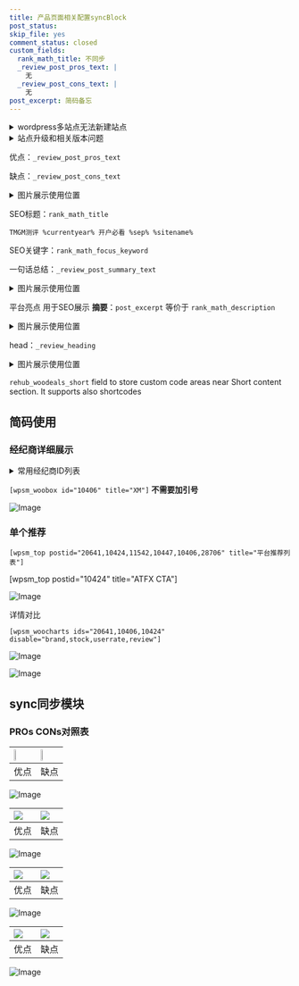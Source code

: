 ```yaml
---
title: 产品页面相关配置syncBlock
post_status: 
skip_file: yes
comment_status: closed
custom_fields:
  rank_math_title: 不同步
  _review_post_pros_text: |
    无
  _review_post_cons_text: |
    无
post_excerpt: 简码备忘
---
```

<details><summary>wordpress多站点无法新建站点</summary>

<li>和报错需要清理cookies一样的原因</li>
<li>wp-config.php里面<code>define( 'SUBDOMAIN_INSTALL', false );//子域名安装</code></li>
<li>新建子站点是用<code>define( 'SUBDOMAIN_INSTALL', true);//子域名安装</code> 完成以后，改成<code>false</code></li>
</details>

<details><summary>站点升级和相关版本问题</summary>

<p>wordpress：5.9.9
woocommerce：7.5.1
出现问题的地方：主题选项里面>><strong>Product layout >>compact style</strong></p>
<p>如何出现没有用过的字段 导致无法保存。先导出配置 然后进行修改，后面再次恢复即可。</p>
<p>出现部分字段无法显示时，需要返回默认布局后，对产品进行保存就好了。</p>
<p></p>
</details>

优点：`_review_post_pros_text`

缺点：`_review_post_cons_text`

<details><summary>图片展示使用位置</summary>

<img src="https://prod-files-secure.s3.us-west-2.amazonaws.com/39ed1227-6d7d-4570-be36-9ccd4a2c4241/f51d3d83-55d4-4bdf-9604-f37ec77ab556/Untitled.png?X-Amz-Algorithm=AWS4-HMAC-SHA256&X-Amz-Content-Sha256=UNSIGNED-PAYLOAD&X-Amz-Credential=ASIAZI2LB4662WHAF4LI%2F20250915%2Fus-west-2%2Fs3%2Faws4_request&X-Amz-Date=20250915T105522Z&X-Amz-Expires=3600&X-Amz-Security-Token=IQoJb3JpZ2luX2VjEPv%2F%2F%2F%2F%2F%2F%2F%2F%2F%2FwEaCXVzLXdlc3QtMiJIMEYCIQChMIHvHVQT28KJW6Vt1MwoDcxvb%2FyOavA9UQiV24HsegIhAOBR8RNPr98OLwqRfHrqqH03OGWaoddKdH0rVec2EKlnKv8DCHMQABoMNjM3NDIzMTgzODA1IgxLXR9NGYOOVDmYCycq3AMDiR06b1bbbaWsZzJNxIxc6pEpotcceAt4JTb7i2Tj3PqfOYOy1%2Bd%2B0cBP5%2FI7ugq3b9QQVONIxiyMs99DqvIvVEEny3oiXuCceqlVezBVpVJCMWm2U92%2FmOfxhemD1IM38e3N8i28MLIrmVUEkh3ehvPYeTTNn2YJiquV5BBuR%2BmR7Tqzx4bqyy4e03wpSaioZ%2BYAkVZuL8pj%2BQ%2Bz0FJUO6MrC9XZsgoYkPh7u4IurFtgcLzwHXcVbftD8qyPnly9PIX%2FxKvIrWBrYcG8%2B0%2FFdlgKKT2I1TuY%2BMf6RvswrJoM5dlf%2FAvIXyhRkGJ%2FDqG5t%2FJRXK03lEwc4EYaQJlrOIU%2BhXyrhRU4DhqILr2W5BdMF12piIzYS5lbO%2FqtYCu8BSwvHJqj%2FVtPDtPjsNKD9AylCpCMepaGzVyBzYfRvv34h%2Fa4kBMPsnkq0DvGwuFmb%2B54M4ATvTZ7MNAa91vkNNA6VwG8rCBnak6XXtEviiQFAWw3RTsnOPtO8N5eOC5vgACZL0m%2FCNG0UFAM49f2X4rcnvwxYjEM7DgS%2ByMVR5iG38LVP28wxjEFqLdYx3CPiIRvjfz2aJEbqG3ocygdQ%2FynwjicIJiGwHfbpaal5voTw88OIezm1JxvTjDy0Z%2FGBjqkAdMuEyXtzCVXsJUZkWkodYNJFNVjpoTV8zx9ZphN%2FAiPHFvaYLQQ6LQELmTwVqFKRo5aDRHoAlID1shr4i514rrZFlA0aM%2BQQ6NuF9CEjJ%2BAdG54EngnaMZJh7sC4E1%2BYSKCIHtqMAgEwgp33o%2FRrTGbOjBpU67%2BaNrNtDaDs21lH0seAdACri1HTHmgDIa7cVm%2FYNXUm4aHweM18FJZoDqi7SkP&X-Amz-Signature=1fbe96c3b72dca2872c55ace771dbf1e31bb6d9185ce068d6a8b0c4ec9598fa0&X-Amz-SignedHeaders=host&x-amz-checksum-mode=ENABLED&x-id=GetObject" alt="Image">
</details>

SEO标题：`rank_math_title`

`TMGM测评 %currentyear% 开户必看 %sep% %sitename%`

SEO关键字：`rank_math_focus_keyword`

一句话总结：`_review_post_summary_text`

<details><summary>图片展示使用位置</summary>

<img src="https://prod-files-secure.s3.us-west-2.amazonaws.com/39ed1227-6d7d-4570-be36-9ccd4a2c4241/4b96a922-296c-4f4e-8630-d1c870cbce01/Untitled.png?X-Amz-Algorithm=AWS4-HMAC-SHA256&X-Amz-Content-Sha256=UNSIGNED-PAYLOAD&X-Amz-Credential=ASIAZI2LB466WYVH7PDE%2F20250915%2Fus-west-2%2Fs3%2Faws4_request&X-Amz-Date=20250915T105523Z&X-Amz-Expires=3600&X-Amz-Security-Token=IQoJb3JpZ2luX2VjEPv%2F%2F%2F%2F%2F%2F%2F%2F%2F%2FwEaCXVzLXdlc3QtMiJHMEUCIQDYzTcL2MmgMVkBHO76sTNcOZ4MYQWwBIvaPOsOy816VwIgAWxR60WpVqvN%2Fm65f%2FDJocC19lTe3t6Vs2Q%2Bw2PmVuwq%2FwMIcxAAGgw2Mzc0MjMxODM4MDUiDEDcZUTavoqLFAs1CircA37dersLXQrD7GPngnv8Xv9GHaNQZ8BtEQS2yImDgomF1XdEoSFS3AaPX8f6RTTpHxCFFoFnZ9c9oF0Kcgd5IzBcF%2FpR%2BtkcEM75QCoDxVodHeAo27%2FTXuB0VCYpygeYLhlrACipMKtyA0vw2AGPmINhWtmFEzu9C6DaynxJLkyso7gskbtO1HCcDsx70bmQMkNnfO4RGJY5xX3P0iKoQaLFIF833lFjhCMx0%2Bek5uU7%2BZPPVZcdbPcTiPYQ8L%2FPfNpGqKxqA9wYHhECzV3WtLxRq%2FNExR5iNSgzD%2FAVMfJvrt5oQUlSwnFxvws5buh1zPt1%2FI3FqHvH1C%2F36BZQQ0xTSPjyWX3PXXVJj47ldifg2xdUYtPrgXu%2FUT2htjS9kL2C%2Ba4OAxW%2BFXIyfCcl2ofQp4l6Y2xK31j2Kn3dGocKnco30xGPY1ru%2FVSqcwYd%2B%2BDSzRKeE%2FGlGgqMsWnUPDgbw%2Fk%2FR5NnvewJuQNai5kRedhLXM1Lb8cR0jbnuQ2v73jPxp27G%2BT3HVWuXjb%2F54lb0fZ56XqTSgM4pmOfrGa9i8enJJnsK%2BuMbxqmDefogGXzYNjtfICf8WvppYOwJduvm91nieoA%2FMRppZOX%2Bn8hX1MwPz%2FyXas%2B5PO1MLHRn8YGOqUB01dQb9nk2GBFqlYim0NakmVqIPmdkUGQJxdFzhmormncsCvPfj16bc1SrWkjLZyg%2FQgNQ7knwfqvUqx71TXyGPXQO6vrc490qtof6kfGGDTFuTaPnArGUQQ2jfs9IIt3rplwc2SpsX9JsY17p5%2FTsYjDrRrswGb%2BwHMFV0H1WP8jMjnoZmPjw1LrUeerNILjATLbt7hzlsGkB3gCo9Yyl6Dl1ThW&X-Amz-Signature=6fdacadc6b6e93b6fd3b0976142ae68a250c33a4f3528e6e6f1e1caf6e27290f&X-Amz-SignedHeaders=host&x-amz-checksum-mode=ENABLED&x-id=GetObject" alt="Image">
</details>

平台亮点 用于SEO展示 **摘要**：`post_excerpt`  等价于 `rank_math_description`

<details><summary>图片展示使用位置</summary>

<img src="https://prod-files-secure.s3.us-west-2.amazonaws.com/39ed1227-6d7d-4570-be36-9ccd4a2c4241/1ee11f63-b60a-4dfe-a7a7-d58ff23b5d88/Untitled.png?X-Amz-Algorithm=AWS4-HMAC-SHA256&X-Amz-Content-Sha256=UNSIGNED-PAYLOAD&X-Amz-Credential=ASIAZI2LB4667HEMQD5A%2F20250915%2Fus-west-2%2Fs3%2Faws4_request&X-Amz-Date=20250915T105523Z&X-Amz-Expires=3600&X-Amz-Security-Token=IQoJb3JpZ2luX2VjEPv%2F%2F%2F%2F%2F%2F%2F%2F%2F%2FwEaCXVzLXdlc3QtMiJHMEUCIDXcAaJNmmkqe31LmbkENn6kHsXbocpK7dglHOrWq0BwAiEAnpQTBY5AYDylRoxV8uVMr%2Fy4TyvO%2FatfVJnvJV8LfQIq%2FwMIcxAAGgw2Mzc0MjMxODM4MDUiDOTF2xSHBWgJ9ViAFCrcA041gGNtbedOJJ9Ea5twxTVCVBGWVdqv35sqAZC289k7FQCgAwLpEmtIIqlBoGuR1WdungjmvVCtm4EhCqlgTQJTkYslupgn1ATQsWuE9O2jqw6M%2BJX9DgD8EdoHQCx0qMqYdnqGxIBYpSXtOtIhNBY%2FNv1pgWvhK3MbvvkqfVPMbGoVDD1KdTWIVjidgT5XtKgk95YVP1rPPzBDncqyRiMfgpCC2lzYt61U82NDKyXiGsXTFSJP7z%2BJ5m9WlQ1%2BkJl95I4DtmuKcp0OdNnm6Q6CSN4OIGYWshJ3zQ1yQk56uqyY6CDQbE12aoy%2FM340wqY4JakUK%2Fg1MpjhJdoEvDaRKZi84L0Ay61Qy4gapik0b3I0IDqv%2BsaxgNryRsFagKr0A4Q2%2BSzGmMHvIjOqFOsSE3y8GZUhPE0y%2Fv0p%2BdiaLHRj3dntAJfu%2F19cqL%2BJYUCizSoBLynjgtFAij%2B9hx0qyWq7hT6bk0BxrfPjmTrX6nmlZMA1%2FLX48icwgN0kUc0ZZPvbVXFyG3O%2BvVh3ffKOZwtHedsLx%2BtI5elWLqKB8xYqNBgSAsbFxvvmCEv8PjdvIDi%2BcFBj1cPI4dACSBhHsYdpxMvM4JCF9DMmJMtyrSIcAv2plKTJ9OSgMJXRn8YGOqUBYKIXShQUws9VSnSW%2BztsLuj1wqsZvXqunQLxfVNTqm1xogZAR4Xj%2FAciRbvu2AJ7URJ2lwXFar1YLSehDYEJ51w9bIkLZhrm6UdhRKE5rxnhnvJSpdni4AnvuX%2F0CedumyqFjDjAq5KRrqJsqUmFyo0srfmOkyAX4I8B3YfvqTjfYiaIp7V3Gm3P8OassAK0JkxPwIGUIQb1Pt2PfW%2FY1SwO9g33&X-Amz-Signature=cd3051b20ea3fd685b67aaa55a04a9fe0d211e22759859aa4077f8c7fb7039cf&X-Amz-SignedHeaders=host&x-amz-checksum-mode=ENABLED&x-id=GetObject" alt="Image">
<img src="https://prod-files-secure.s3.us-west-2.amazonaws.com/39ed1227-6d7d-4570-be36-9ccd4a2c4241/ad4118b5-78d8-4fbe-801e-3b29b5d99c01/Untitled.png?X-Amz-Algorithm=AWS4-HMAC-SHA256&X-Amz-Content-Sha256=UNSIGNED-PAYLOAD&X-Amz-Credential=ASIAZI2LB4667HEMQD5A%2F20250915%2Fus-west-2%2Fs3%2Faws4_request&X-Amz-Date=20250915T105523Z&X-Amz-Expires=3600&X-Amz-Security-Token=IQoJb3JpZ2luX2VjEPv%2F%2F%2F%2F%2F%2F%2F%2F%2F%2FwEaCXVzLXdlc3QtMiJHMEUCIDXcAaJNmmkqe31LmbkENn6kHsXbocpK7dglHOrWq0BwAiEAnpQTBY5AYDylRoxV8uVMr%2Fy4TyvO%2FatfVJnvJV8LfQIq%2FwMIcxAAGgw2Mzc0MjMxODM4MDUiDOTF2xSHBWgJ9ViAFCrcA041gGNtbedOJJ9Ea5twxTVCVBGWVdqv35sqAZC289k7FQCgAwLpEmtIIqlBoGuR1WdungjmvVCtm4EhCqlgTQJTkYslupgn1ATQsWuE9O2jqw6M%2BJX9DgD8EdoHQCx0qMqYdnqGxIBYpSXtOtIhNBY%2FNv1pgWvhK3MbvvkqfVPMbGoVDD1KdTWIVjidgT5XtKgk95YVP1rPPzBDncqyRiMfgpCC2lzYt61U82NDKyXiGsXTFSJP7z%2BJ5m9WlQ1%2BkJl95I4DtmuKcp0OdNnm6Q6CSN4OIGYWshJ3zQ1yQk56uqyY6CDQbE12aoy%2FM340wqY4JakUK%2Fg1MpjhJdoEvDaRKZi84L0Ay61Qy4gapik0b3I0IDqv%2BsaxgNryRsFagKr0A4Q2%2BSzGmMHvIjOqFOsSE3y8GZUhPE0y%2Fv0p%2BdiaLHRj3dntAJfu%2F19cqL%2BJYUCizSoBLynjgtFAij%2B9hx0qyWq7hT6bk0BxrfPjmTrX6nmlZMA1%2FLX48icwgN0kUc0ZZPvbVXFyG3O%2BvVh3ffKOZwtHedsLx%2BtI5elWLqKB8xYqNBgSAsbFxvvmCEv8PjdvIDi%2BcFBj1cPI4dACSBhHsYdpxMvM4JCF9DMmJMtyrSIcAv2plKTJ9OSgMJXRn8YGOqUBYKIXShQUws9VSnSW%2BztsLuj1wqsZvXqunQLxfVNTqm1xogZAR4Xj%2FAciRbvu2AJ7URJ2lwXFar1YLSehDYEJ51w9bIkLZhrm6UdhRKE5rxnhnvJSpdni4AnvuX%2F0CedumyqFjDjAq5KRrqJsqUmFyo0srfmOkyAX4I8B3YfvqTjfYiaIp7V3Gm3P8OassAK0JkxPwIGUIQb1Pt2PfW%2FY1SwO9g33&X-Amz-Signature=327c6dba4fbb0df25858b48c83b885b8ca5612a8a5eec0e2cf4ab825fdf77d66&X-Amz-SignedHeaders=host&x-amz-checksum-mode=ENABLED&x-id=GetObject" alt="Image">
<img src="https://prod-files-secure.s3.us-west-2.amazonaws.com/39ed1227-6d7d-4570-be36-9ccd4a2c4241/a38cf7c9-a79c-4b64-9e94-13589fe0758b/Untitled.png?X-Amz-Algorithm=AWS4-HMAC-SHA256&X-Amz-Content-Sha256=UNSIGNED-PAYLOAD&X-Amz-Credential=ASIAZI2LB4667HEMQD5A%2F20250915%2Fus-west-2%2Fs3%2Faws4_request&X-Amz-Date=20250915T105523Z&X-Amz-Expires=3600&X-Amz-Security-Token=IQoJb3JpZ2luX2VjEPv%2F%2F%2F%2F%2F%2F%2F%2F%2F%2FwEaCXVzLXdlc3QtMiJHMEUCIDXcAaJNmmkqe31LmbkENn6kHsXbocpK7dglHOrWq0BwAiEAnpQTBY5AYDylRoxV8uVMr%2Fy4TyvO%2FatfVJnvJV8LfQIq%2FwMIcxAAGgw2Mzc0MjMxODM4MDUiDOTF2xSHBWgJ9ViAFCrcA041gGNtbedOJJ9Ea5twxTVCVBGWVdqv35sqAZC289k7FQCgAwLpEmtIIqlBoGuR1WdungjmvVCtm4EhCqlgTQJTkYslupgn1ATQsWuE9O2jqw6M%2BJX9DgD8EdoHQCx0qMqYdnqGxIBYpSXtOtIhNBY%2FNv1pgWvhK3MbvvkqfVPMbGoVDD1KdTWIVjidgT5XtKgk95YVP1rPPzBDncqyRiMfgpCC2lzYt61U82NDKyXiGsXTFSJP7z%2BJ5m9WlQ1%2BkJl95I4DtmuKcp0OdNnm6Q6CSN4OIGYWshJ3zQ1yQk56uqyY6CDQbE12aoy%2FM340wqY4JakUK%2Fg1MpjhJdoEvDaRKZi84L0Ay61Qy4gapik0b3I0IDqv%2BsaxgNryRsFagKr0A4Q2%2BSzGmMHvIjOqFOsSE3y8GZUhPE0y%2Fv0p%2BdiaLHRj3dntAJfu%2F19cqL%2BJYUCizSoBLynjgtFAij%2B9hx0qyWq7hT6bk0BxrfPjmTrX6nmlZMA1%2FLX48icwgN0kUc0ZZPvbVXFyG3O%2BvVh3ffKOZwtHedsLx%2BtI5elWLqKB8xYqNBgSAsbFxvvmCEv8PjdvIDi%2BcFBj1cPI4dACSBhHsYdpxMvM4JCF9DMmJMtyrSIcAv2plKTJ9OSgMJXRn8YGOqUBYKIXShQUws9VSnSW%2BztsLuj1wqsZvXqunQLxfVNTqm1xogZAR4Xj%2FAciRbvu2AJ7URJ2lwXFar1YLSehDYEJ51w9bIkLZhrm6UdhRKE5rxnhnvJSpdni4AnvuX%2F0CedumyqFjDjAq5KRrqJsqUmFyo0srfmOkyAX4I8B3YfvqTjfYiaIp7V3Gm3P8OassAK0JkxPwIGUIQb1Pt2PfW%2FY1SwO9g33&X-Amz-Signature=de98df67b17d3eb52e9ea973adbbaaba6a02e22555804f2a0dedc7dbb8d647a6&X-Amz-SignedHeaders=host&x-amz-checksum-mode=ENABLED&x-id=GetObject" alt="Image">
<img src="https://prod-files-secure.s3.us-west-2.amazonaws.com/39ed1227-6d7d-4570-be36-9ccd4a2c4241/7da6fc1e-d2ac-42ae-8c75-cb5749aa18f6/Untitled.png?X-Amz-Algorithm=AWS4-HMAC-SHA256&X-Amz-Content-Sha256=UNSIGNED-PAYLOAD&X-Amz-Credential=ASIAZI2LB4667HEMQD5A%2F20250915%2Fus-west-2%2Fs3%2Faws4_request&X-Amz-Date=20250915T105523Z&X-Amz-Expires=3600&X-Amz-Security-Token=IQoJb3JpZ2luX2VjEPv%2F%2F%2F%2F%2F%2F%2F%2F%2F%2FwEaCXVzLXdlc3QtMiJHMEUCIDXcAaJNmmkqe31LmbkENn6kHsXbocpK7dglHOrWq0BwAiEAnpQTBY5AYDylRoxV8uVMr%2Fy4TyvO%2FatfVJnvJV8LfQIq%2FwMIcxAAGgw2Mzc0MjMxODM4MDUiDOTF2xSHBWgJ9ViAFCrcA041gGNtbedOJJ9Ea5twxTVCVBGWVdqv35sqAZC289k7FQCgAwLpEmtIIqlBoGuR1WdungjmvVCtm4EhCqlgTQJTkYslupgn1ATQsWuE9O2jqw6M%2BJX9DgD8EdoHQCx0qMqYdnqGxIBYpSXtOtIhNBY%2FNv1pgWvhK3MbvvkqfVPMbGoVDD1KdTWIVjidgT5XtKgk95YVP1rPPzBDncqyRiMfgpCC2lzYt61U82NDKyXiGsXTFSJP7z%2BJ5m9WlQ1%2BkJl95I4DtmuKcp0OdNnm6Q6CSN4OIGYWshJ3zQ1yQk56uqyY6CDQbE12aoy%2FM340wqY4JakUK%2Fg1MpjhJdoEvDaRKZi84L0Ay61Qy4gapik0b3I0IDqv%2BsaxgNryRsFagKr0A4Q2%2BSzGmMHvIjOqFOsSE3y8GZUhPE0y%2Fv0p%2BdiaLHRj3dntAJfu%2F19cqL%2BJYUCizSoBLynjgtFAij%2B9hx0qyWq7hT6bk0BxrfPjmTrX6nmlZMA1%2FLX48icwgN0kUc0ZZPvbVXFyG3O%2BvVh3ffKOZwtHedsLx%2BtI5elWLqKB8xYqNBgSAsbFxvvmCEv8PjdvIDi%2BcFBj1cPI4dACSBhHsYdpxMvM4JCF9DMmJMtyrSIcAv2plKTJ9OSgMJXRn8YGOqUBYKIXShQUws9VSnSW%2BztsLuj1wqsZvXqunQLxfVNTqm1xogZAR4Xj%2FAciRbvu2AJ7URJ2lwXFar1YLSehDYEJ51w9bIkLZhrm6UdhRKE5rxnhnvJSpdni4AnvuX%2F0CedumyqFjDjAq5KRrqJsqUmFyo0srfmOkyAX4I8B3YfvqTjfYiaIp7V3Gm3P8OassAK0JkxPwIGUIQb1Pt2PfW%2FY1SwO9g33&X-Amz-Signature=e3cfeb0614b4811de47e82d874149fac00866f804b5f8898b4c314be52778d6b&X-Amz-SignedHeaders=host&x-amz-checksum-mode=ENABLED&x-id=GetObject" alt="Image">
<img src="https://prod-files-secure.s3.us-west-2.amazonaws.com/39ed1227-6d7d-4570-be36-9ccd4a2c4241/7e97f40a-eaee-47f5-b2f9-475f96808fa7/Untitled.png?X-Amz-Algorithm=AWS4-HMAC-SHA256&X-Amz-Content-Sha256=UNSIGNED-PAYLOAD&X-Amz-Credential=ASIAZI2LB4667HEMQD5A%2F20250915%2Fus-west-2%2Fs3%2Faws4_request&X-Amz-Date=20250915T105523Z&X-Amz-Expires=3600&X-Amz-Security-Token=IQoJb3JpZ2luX2VjEPv%2F%2F%2F%2F%2F%2F%2F%2F%2F%2FwEaCXVzLXdlc3QtMiJHMEUCIDXcAaJNmmkqe31LmbkENn6kHsXbocpK7dglHOrWq0BwAiEAnpQTBY5AYDylRoxV8uVMr%2Fy4TyvO%2FatfVJnvJV8LfQIq%2FwMIcxAAGgw2Mzc0MjMxODM4MDUiDOTF2xSHBWgJ9ViAFCrcA041gGNtbedOJJ9Ea5twxTVCVBGWVdqv35sqAZC289k7FQCgAwLpEmtIIqlBoGuR1WdungjmvVCtm4EhCqlgTQJTkYslupgn1ATQsWuE9O2jqw6M%2BJX9DgD8EdoHQCx0qMqYdnqGxIBYpSXtOtIhNBY%2FNv1pgWvhK3MbvvkqfVPMbGoVDD1KdTWIVjidgT5XtKgk95YVP1rPPzBDncqyRiMfgpCC2lzYt61U82NDKyXiGsXTFSJP7z%2BJ5m9WlQ1%2BkJl95I4DtmuKcp0OdNnm6Q6CSN4OIGYWshJ3zQ1yQk56uqyY6CDQbE12aoy%2FM340wqY4JakUK%2Fg1MpjhJdoEvDaRKZi84L0Ay61Qy4gapik0b3I0IDqv%2BsaxgNryRsFagKr0A4Q2%2BSzGmMHvIjOqFOsSE3y8GZUhPE0y%2Fv0p%2BdiaLHRj3dntAJfu%2F19cqL%2BJYUCizSoBLynjgtFAij%2B9hx0qyWq7hT6bk0BxrfPjmTrX6nmlZMA1%2FLX48icwgN0kUc0ZZPvbVXFyG3O%2BvVh3ffKOZwtHedsLx%2BtI5elWLqKB8xYqNBgSAsbFxvvmCEv8PjdvIDi%2BcFBj1cPI4dACSBhHsYdpxMvM4JCF9DMmJMtyrSIcAv2plKTJ9OSgMJXRn8YGOqUBYKIXShQUws9VSnSW%2BztsLuj1wqsZvXqunQLxfVNTqm1xogZAR4Xj%2FAciRbvu2AJ7URJ2lwXFar1YLSehDYEJ51w9bIkLZhrm6UdhRKE5rxnhnvJSpdni4AnvuX%2F0CedumyqFjDjAq5KRrqJsqUmFyo0srfmOkyAX4I8B3YfvqTjfYiaIp7V3Gm3P8OassAK0JkxPwIGUIQb1Pt2PfW%2FY1SwO9g33&X-Amz-Signature=f14a4620f337d64a0e5a36ae1ed40d5a16e393cc03d1f713b10e612ece147440&X-Amz-SignedHeaders=host&x-amz-checksum-mode=ENABLED&x-id=GetObject" alt="Image">
</details>

head：`_review_heading`

<details><summary>图片展示使用位置</summary>

<img src="https://prod-files-secure.s3.us-west-2.amazonaws.com/39ed1227-6d7d-4570-be36-9ccd4a2c4241/3a4650ad-9887-415c-889a-edd51fa54f27/Untitled.png?X-Amz-Algorithm=AWS4-HMAC-SHA256&X-Amz-Content-Sha256=UNSIGNED-PAYLOAD&X-Amz-Credential=ASIAZI2LB466WKVYYPPT%2F20250915%2Fus-west-2%2Fs3%2Faws4_request&X-Amz-Date=20250915T105523Z&X-Amz-Expires=3600&X-Amz-Security-Token=IQoJb3JpZ2luX2VjEPv%2F%2F%2F%2F%2F%2F%2F%2F%2F%2FwEaCXVzLXdlc3QtMiJHMEUCIF%2FqrsQBX6aTQe%2B2UZ7Dv%2Bjlex2GFvIaGydNeMwncWP9AiEA8PxUBgbSg6GPhrKSzH9diSpwh3wqHrXT1br1xBH8R1Iq%2FwMIcxAAGgw2Mzc0MjMxODM4MDUiDJWTG%2BWjpG7UkUrklSrcA%2BNl4BusrEzfzDqSLdbUWCo4cbHOWA%2BQmnNJMZw2DczsmbcLkx%2F29wDY07NhVjFumMVmQ0slannzLQjXDT9BW8EUibOMsVeo8Z2hXGXIpdH0JS0cpyH3SaxXzCkPoIEb4RfV1%2F9mS1ohN10NLqoM5kjYMsdiYg%2Fpf0m8LP1h09emtb6mLY5oMQP85NS5MHVd4LoREf5VRQ3fpFwfbhBgLCGOZ4zVIKBKBgY4U%2B%2BtkodPr9kVsidD4DmPqpFEViqUowjF5q8uxDRqGnL%2FD2%2BgYnUpwiokXr9Ui8AV%2F2IXEJgC9B6evUb7BhpSoL%2FG%2FBTavJ4wwM4R34iJZ9DatNxMBs53ZH%2F6FVba9sRm4ivW%2FCFykSOSzct7TPke1fuQKMVNLVWXSBSo8PIbUSX85P8AWN1dp0dGC2ICOghrHq3oiNXDUjD4D8n7vpm2xsdUKtHEV4xd1WH24NCtcuTff9687up%2B08WTJGk6XgKUf%2B%2B1g6sWNM9i5iY44hPAVbcTOQiwajmnXhizJpKh3XJUPUSztE%2BfOKA34RoRlKkcUufJW97jw7eBbtNk8BzkcZzUfs2yQTlmqGXTXgyZxUKx%2BBnQkJkS0JfgnUdiSMZlXc4lb933aeilp3QTThuukj3LMOjRn8YGOqUBtFXlLtLPwjUhKgZ2oPAAzgnokqEG6s9nuywHXDnO4RUHSfV0xzwdtl75bScKqMEiWWLEHdbwVcB7HF2WeWbrUyp8Yvo%2Fg7FIlG6zXHy1ZzmC4AEXp0fx52KC50WS1vC1Z9EOwzkdXRO1wJaerjN3spWW7n%2Bhl3oIDioiJzLTZsJxYfPPyW4vCZSBpiCLT5lNEnb6fLNRSj5aT5JRN3JCV%2F08jt93&X-Amz-Signature=c1924c8d85d637ac847e5df9e13f0ca4801541efcabde4d466359a6ae0461027&X-Amz-SignedHeaders=host&x-amz-checksum-mode=ENABLED&x-id=GetObject" alt="Image">
</details>

`rehub_woodeals_short`	field to store custom code areas near Short content section. It supports also shortcodes



## 简码使用

### 经纪商详细展示

<details><summary>常用经纪商ID列表</summary>

<pre><code class="php">嘉盛 ===> 20641  [wpsm_woobox id="20641" title="嘉盛"]
易信easymarkets ===> 11542  [wpsm_woobox id="11542" title="易信easymarkets"]
ATFX外汇 ===> 10424  [wpsm_woobox id="10424" title="ATFX"]
XM ===> 10406  [wpsm_woobox id="10406" title="XM"]
TMGM ===> 29622  [wpsm_woobox id="29622" title="TMGM"]
HYCM ===> 10447  [wpsm_woobox id="10447" title="HYCM"]
fpmarkets澳福外汇 ===> 20639  [wpsm_woobox id="20639" title="fpmarkets澳福外汇"]</code></pre>
</details>

`[wpsm_woobox id="10406" title="XM"]` **不需要加引号**

![Image](https://prod-files-secure.s3.us-west-2.amazonaws.com/39ed1227-6d7d-4570-be36-9ccd4a2c4241/4f898f9d-0fa7-4e43-acd3-ac6bc7be575a/Untitled.png?X-Amz-Algorithm=AWS4-HMAC-SHA256&X-Amz-Content-Sha256=UNSIGNED-PAYLOAD&X-Amz-Credential=ASIAZI2LB466SBVI3F4Y%2F20250915%2Fus-west-2%2Fs3%2Faws4_request&X-Amz-Date=20250915T105521Z&X-Amz-Expires=3600&X-Amz-Security-Token=IQoJb3JpZ2luX2VjEPv%2F%2F%2F%2F%2F%2F%2F%2F%2F%2FwEaCXVzLXdlc3QtMiJHMEUCIEc7crMY9zFStIy%2FIajERGPQfxfYlB69cjAzCxMV%2BVMzAiEAuajvn7bLAYlop97WYxP9lHi0Ji4gor5SKwDDHjKtmCgq%2FwMIcxAAGgw2Mzc0MjMxODM4MDUiDF9zUMU6iqqC%2B9ksgircAwn8ap107tN8PDKlSIRbYVW9PdGSty%2BMP%2BvXJJYJCCFh5R9UTjALxEOxwoYP37wn0OsW9fwo2dFuIvif7gMjlwogF57mR2jcz2CM6yzx8o5eByqfARc2glY73krrvGcutiQnpVuly%2F%2FmBPWQhCZVwn%2FtoWY2sZrmed1odE0gN8bwAEqV3%2BQcLiMxtPvWbHvAsTpzJsqHAWOYPNuZ8z4WnEchJAL7IItxMga64NaeI9jMNPjBRKH9DcMsID5%2BBI09JR4LXgUvhquglL1BEbpZQXvllS0oKhYRJnYp0FF%2BwIE1Xw%2BXXZR43ZeqsG53l4u5b7HRQ1hGT642tZvEbKuh7Xmw2053pdLSYqKuQRjC9ERz7ktO%2B1%2BBZZoTBYqk0lw5ddRRRq0puOkNAQL0mtI3FxAOhHnnZE3APu8cY9JanxWFwV3uYqjnKq5S6YdJW2x7eYkwzkUprNys4I3GTH65ELK5dchH4mIuMMQ%2BQBdLmAF7yEA6HnNSGF7dtAMGCB5XAx%2BnnFOgtYkLjpeixM7HUTkVapHUo0W%2BTBhZZL0p0JU5816kIk1eCUbWzpDTZmV00%2BKyMFGGZ%2B1hYc74WGjH2%2F2NW4FWiYduFwiPlt6YDQv6Q%2Fzfep60Cm6UcWyYMMjRn8YGOqUB38ofZUJNuA3ZLL21zSFNcY8C0VMwsZpEunxTZqDKd2L9E0RO6%2FuslCOdrE%2FjN4SmsvkrnEbbBX6q%2BQs72sIQcskw9M6%2FSaB4jx9%2BkU5W3ZMLQ%2FcKM%2F5citoKNmAUa%2BBrCodU79cT8%2BFXLElLAKDr9j%2Fg8jPyb5RLjX0G4uO7PkfwkAFKLiy9nqfLEFYE4em5PToHKOsRrjhrdJRO8HOV60y2k41q&X-Amz-Signature=9bf0d258e8e7d3ea84c0791c189028033727c6117bdd5b677f210f3cfdd695e8&X-Amz-SignedHeaders=host&x-amz-checksum-mode=ENABLED&x-id=GetObject)

### 单个推荐
`[wpsm_top postid="20641,10424,11542,10447,10406,28706" title="平台推荐列表"]`

[wpsm_top postid="10424" title="ATFX CTA"]

![Image](https://prod-files-secure.s3.us-west-2.amazonaws.com/39ed1227-6d7d-4570-be36-9ccd4a2c4241/5ac620dc-51a8-48b6-b55d-91f47299193c/Untitled.png?X-Amz-Algorithm=AWS4-HMAC-SHA256&X-Amz-Content-Sha256=UNSIGNED-PAYLOAD&X-Amz-Credential=ASIAZI2LB466SBVI3F4Y%2F20250915%2Fus-west-2%2Fs3%2Faws4_request&X-Amz-Date=20250915T105521Z&X-Amz-Expires=3600&X-Amz-Security-Token=IQoJb3JpZ2luX2VjEPv%2F%2F%2F%2F%2F%2F%2F%2F%2F%2FwEaCXVzLXdlc3QtMiJHMEUCIEc7crMY9zFStIy%2FIajERGPQfxfYlB69cjAzCxMV%2BVMzAiEAuajvn7bLAYlop97WYxP9lHi0Ji4gor5SKwDDHjKtmCgq%2FwMIcxAAGgw2Mzc0MjMxODM4MDUiDF9zUMU6iqqC%2B9ksgircAwn8ap107tN8PDKlSIRbYVW9PdGSty%2BMP%2BvXJJYJCCFh5R9UTjALxEOxwoYP37wn0OsW9fwo2dFuIvif7gMjlwogF57mR2jcz2CM6yzx8o5eByqfARc2glY73krrvGcutiQnpVuly%2F%2FmBPWQhCZVwn%2FtoWY2sZrmed1odE0gN8bwAEqV3%2BQcLiMxtPvWbHvAsTpzJsqHAWOYPNuZ8z4WnEchJAL7IItxMga64NaeI9jMNPjBRKH9DcMsID5%2BBI09JR4LXgUvhquglL1BEbpZQXvllS0oKhYRJnYp0FF%2BwIE1Xw%2BXXZR43ZeqsG53l4u5b7HRQ1hGT642tZvEbKuh7Xmw2053pdLSYqKuQRjC9ERz7ktO%2B1%2BBZZoTBYqk0lw5ddRRRq0puOkNAQL0mtI3FxAOhHnnZE3APu8cY9JanxWFwV3uYqjnKq5S6YdJW2x7eYkwzkUprNys4I3GTH65ELK5dchH4mIuMMQ%2BQBdLmAF7yEA6HnNSGF7dtAMGCB5XAx%2BnnFOgtYkLjpeixM7HUTkVapHUo0W%2BTBhZZL0p0JU5816kIk1eCUbWzpDTZmV00%2BKyMFGGZ%2B1hYc74WGjH2%2F2NW4FWiYduFwiPlt6YDQv6Q%2Fzfep60Cm6UcWyYMMjRn8YGOqUB38ofZUJNuA3ZLL21zSFNcY8C0VMwsZpEunxTZqDKd2L9E0RO6%2FuslCOdrE%2FjN4SmsvkrnEbbBX6q%2BQs72sIQcskw9M6%2FSaB4jx9%2BkU5W3ZMLQ%2FcKM%2F5citoKNmAUa%2BBrCodU79cT8%2BFXLElLAKDr9j%2Fg8jPyb5RLjX0G4uO7PkfwkAFKLiy9nqfLEFYE4em5PToHKOsRrjhrdJRO8HOV60y2k41q&X-Amz-Signature=95503bcde824d84f23243f6a4812e106653725478675064595de9c9e98402ffe&X-Amz-SignedHeaders=host&x-amz-checksum-mode=ENABLED&x-id=GetObject)

详情对比

`[wpsm_woocharts ids="20641,10406,10424" disable="brand,stock,userrate,review"]`

![Image](https://prod-files-secure.s3.us-west-2.amazonaws.com/39ed1227-6d7d-4570-be36-9ccd4a2c4241/bf3ba45f-b9f3-4295-8aef-b4a495fd25f4/Untitled.png?X-Amz-Algorithm=AWS4-HMAC-SHA256&X-Amz-Content-Sha256=UNSIGNED-PAYLOAD&X-Amz-Credential=ASIAZI2LB466SBVI3F4Y%2F20250915%2Fus-west-2%2Fs3%2Faws4_request&X-Amz-Date=20250915T105522Z&X-Amz-Expires=3600&X-Amz-Security-Token=IQoJb3JpZ2luX2VjEPv%2F%2F%2F%2F%2F%2F%2F%2F%2F%2FwEaCXVzLXdlc3QtMiJHMEUCIEc7crMY9zFStIy%2FIajERGPQfxfYlB69cjAzCxMV%2BVMzAiEAuajvn7bLAYlop97WYxP9lHi0Ji4gor5SKwDDHjKtmCgq%2FwMIcxAAGgw2Mzc0MjMxODM4MDUiDF9zUMU6iqqC%2B9ksgircAwn8ap107tN8PDKlSIRbYVW9PdGSty%2BMP%2BvXJJYJCCFh5R9UTjALxEOxwoYP37wn0OsW9fwo2dFuIvif7gMjlwogF57mR2jcz2CM6yzx8o5eByqfARc2glY73krrvGcutiQnpVuly%2F%2FmBPWQhCZVwn%2FtoWY2sZrmed1odE0gN8bwAEqV3%2BQcLiMxtPvWbHvAsTpzJsqHAWOYPNuZ8z4WnEchJAL7IItxMga64NaeI9jMNPjBRKH9DcMsID5%2BBI09JR4LXgUvhquglL1BEbpZQXvllS0oKhYRJnYp0FF%2BwIE1Xw%2BXXZR43ZeqsG53l4u5b7HRQ1hGT642tZvEbKuh7Xmw2053pdLSYqKuQRjC9ERz7ktO%2B1%2BBZZoTBYqk0lw5ddRRRq0puOkNAQL0mtI3FxAOhHnnZE3APu8cY9JanxWFwV3uYqjnKq5S6YdJW2x7eYkwzkUprNys4I3GTH65ELK5dchH4mIuMMQ%2BQBdLmAF7yEA6HnNSGF7dtAMGCB5XAx%2BnnFOgtYkLjpeixM7HUTkVapHUo0W%2BTBhZZL0p0JU5816kIk1eCUbWzpDTZmV00%2BKyMFGGZ%2B1hYc74WGjH2%2F2NW4FWiYduFwiPlt6YDQv6Q%2Fzfep60Cm6UcWyYMMjRn8YGOqUB38ofZUJNuA3ZLL21zSFNcY8C0VMwsZpEunxTZqDKd2L9E0RO6%2FuslCOdrE%2FjN4SmsvkrnEbbBX6q%2BQs72sIQcskw9M6%2FSaB4jx9%2BkU5W3ZMLQ%2FcKM%2F5citoKNmAUa%2BBrCodU79cT8%2BFXLElLAKDr9j%2Fg8jPyb5RLjX0G4uO7PkfwkAFKLiy9nqfLEFYE4em5PToHKOsRrjhrdJRO8HOV60y2k41q&X-Amz-Signature=8ec9f2713ceab685afd09fa8f058e28c2986dae422aad5e3415405c865acae98&X-Amz-SignedHeaders=host&x-amz-checksum-mode=ENABLED&x-id=GetObject)

![Image](https://prod-files-secure.s3.us-west-2.amazonaws.com/39ed1227-6d7d-4570-be36-9ccd4a2c4241/30bc56ef-f383-4b48-9768-2ebc9e436ec0/Untitled.png?X-Amz-Algorithm=AWS4-HMAC-SHA256&X-Amz-Content-Sha256=UNSIGNED-PAYLOAD&X-Amz-Credential=ASIAZI2LB466SBVI3F4Y%2F20250915%2Fus-west-2%2Fs3%2Faws4_request&X-Amz-Date=20250915T105522Z&X-Amz-Expires=3600&X-Amz-Security-Token=IQoJb3JpZ2luX2VjEPv%2F%2F%2F%2F%2F%2F%2F%2F%2F%2FwEaCXVzLXdlc3QtMiJHMEUCIEc7crMY9zFStIy%2FIajERGPQfxfYlB69cjAzCxMV%2BVMzAiEAuajvn7bLAYlop97WYxP9lHi0Ji4gor5SKwDDHjKtmCgq%2FwMIcxAAGgw2Mzc0MjMxODM4MDUiDF9zUMU6iqqC%2B9ksgircAwn8ap107tN8PDKlSIRbYVW9PdGSty%2BMP%2BvXJJYJCCFh5R9UTjALxEOxwoYP37wn0OsW9fwo2dFuIvif7gMjlwogF57mR2jcz2CM6yzx8o5eByqfARc2glY73krrvGcutiQnpVuly%2F%2FmBPWQhCZVwn%2FtoWY2sZrmed1odE0gN8bwAEqV3%2BQcLiMxtPvWbHvAsTpzJsqHAWOYPNuZ8z4WnEchJAL7IItxMga64NaeI9jMNPjBRKH9DcMsID5%2BBI09JR4LXgUvhquglL1BEbpZQXvllS0oKhYRJnYp0FF%2BwIE1Xw%2BXXZR43ZeqsG53l4u5b7HRQ1hGT642tZvEbKuh7Xmw2053pdLSYqKuQRjC9ERz7ktO%2B1%2BBZZoTBYqk0lw5ddRRRq0puOkNAQL0mtI3FxAOhHnnZE3APu8cY9JanxWFwV3uYqjnKq5S6YdJW2x7eYkwzkUprNys4I3GTH65ELK5dchH4mIuMMQ%2BQBdLmAF7yEA6HnNSGF7dtAMGCB5XAx%2BnnFOgtYkLjpeixM7HUTkVapHUo0W%2BTBhZZL0p0JU5816kIk1eCUbWzpDTZmV00%2BKyMFGGZ%2B1hYc74WGjH2%2F2NW4FWiYduFwiPlt6YDQv6Q%2Fzfep60Cm6UcWyYMMjRn8YGOqUB38ofZUJNuA3ZLL21zSFNcY8C0VMwsZpEunxTZqDKd2L9E0RO6%2FuslCOdrE%2FjN4SmsvkrnEbbBX6q%2BQs72sIQcskw9M6%2FSaB4jx9%2BkU5W3ZMLQ%2FcKM%2F5citoKNmAUa%2BBrCodU79cT8%2BFXLElLAKDr9j%2Fg8jPyb5RLjX0G4uO7PkfwkAFKLiy9nqfLEFYE4em5PToHKOsRrjhrdJRO8HOV60y2k41q&X-Amz-Signature=a167c9f76760d69d001f660da73533e6ccdcad71c7c02ab02c3af8cc8709e691&X-Amz-SignedHeaders=host&x-amz-checksum-mode=ENABLED&x-id=GetObject)

## sync同步模块

### PROs CONs对照表

| <img src="https://cdn.ifttt.fun/gh/jarlin8/OSS@main/icons/customize/pros.svg" height="auto" width="37.3%"> | <img src="https://cdn.ifttt.fun/gh/jarlin8/OSS@main/icons/customize/cons.svg" height="auto" width="28.8%"> |
| :--- | :--- |
| 优点 | 缺点 |

![Image](https://prod-files-secure.s3.us-west-2.amazonaws.com/39ed1227-6d7d-4570-be36-9ccd4a2c4241/8742b755-dfb5-4004-9a5f-d6e561664bd8/Untitled.png?X-Amz-Algorithm=AWS4-HMAC-SHA256&X-Amz-Content-Sha256=UNSIGNED-PAYLOAD&X-Amz-Credential=ASIAZI2LB466SBVI3F4Y%2F20250915%2Fus-west-2%2Fs3%2Faws4_request&X-Amz-Date=20250915T105522Z&X-Amz-Expires=3600&X-Amz-Security-Token=IQoJb3JpZ2luX2VjEPv%2F%2F%2F%2F%2F%2F%2F%2F%2F%2FwEaCXVzLXdlc3QtMiJHMEUCIEc7crMY9zFStIy%2FIajERGPQfxfYlB69cjAzCxMV%2BVMzAiEAuajvn7bLAYlop97WYxP9lHi0Ji4gor5SKwDDHjKtmCgq%2FwMIcxAAGgw2Mzc0MjMxODM4MDUiDF9zUMU6iqqC%2B9ksgircAwn8ap107tN8PDKlSIRbYVW9PdGSty%2BMP%2BvXJJYJCCFh5R9UTjALxEOxwoYP37wn0OsW9fwo2dFuIvif7gMjlwogF57mR2jcz2CM6yzx8o5eByqfARc2glY73krrvGcutiQnpVuly%2F%2FmBPWQhCZVwn%2FtoWY2sZrmed1odE0gN8bwAEqV3%2BQcLiMxtPvWbHvAsTpzJsqHAWOYPNuZ8z4WnEchJAL7IItxMga64NaeI9jMNPjBRKH9DcMsID5%2BBI09JR4LXgUvhquglL1BEbpZQXvllS0oKhYRJnYp0FF%2BwIE1Xw%2BXXZR43ZeqsG53l4u5b7HRQ1hGT642tZvEbKuh7Xmw2053pdLSYqKuQRjC9ERz7ktO%2B1%2BBZZoTBYqk0lw5ddRRRq0puOkNAQL0mtI3FxAOhHnnZE3APu8cY9JanxWFwV3uYqjnKq5S6YdJW2x7eYkwzkUprNys4I3GTH65ELK5dchH4mIuMMQ%2BQBdLmAF7yEA6HnNSGF7dtAMGCB5XAx%2BnnFOgtYkLjpeixM7HUTkVapHUo0W%2BTBhZZL0p0JU5816kIk1eCUbWzpDTZmV00%2BKyMFGGZ%2B1hYc74WGjH2%2F2NW4FWiYduFwiPlt6YDQv6Q%2Fzfep60Cm6UcWyYMMjRn8YGOqUB38ofZUJNuA3ZLL21zSFNcY8C0VMwsZpEunxTZqDKd2L9E0RO6%2FuslCOdrE%2FjN4SmsvkrnEbbBX6q%2BQs72sIQcskw9M6%2FSaB4jx9%2BkU5W3ZMLQ%2FcKM%2F5citoKNmAUa%2BBrCodU79cT8%2BFXLElLAKDr9j%2Fg8jPyb5RLjX0G4uO7PkfwkAFKLiy9nqfLEFYE4em5PToHKOsRrjhrdJRO8HOV60y2k41q&X-Amz-Signature=004eb91c22ef8334d5962a5aace7cf9541be89d0a43063ee91eb171e9e0c9061&X-Amz-SignedHeaders=host&x-amz-checksum-mode=ENABLED&x-id=GetObject)

| <img src="https://cdn.ifttt.fun/gh/jarlin8/OSS@main/icons/customize/pros1.svg" height="auto"> | <img src="https://cdn.ifttt.fun/gh/jarlin8/OSS@main/icons/customize/cons1.svg" height="auto"> |
| :--- | :--- |
| 优点 | 缺点 |

![Image](https://prod-files-secure.s3.us-west-2.amazonaws.com/39ed1227-6d7d-4570-be36-9ccd4a2c4241/806358f8-c9c4-4e17-bb35-c6c76a5397a5/Untitled.png?X-Amz-Algorithm=AWS4-HMAC-SHA256&X-Amz-Content-Sha256=UNSIGNED-PAYLOAD&X-Amz-Credential=ASIAZI2LB466SBVI3F4Y%2F20250915%2Fus-west-2%2Fs3%2Faws4_request&X-Amz-Date=20250915T105522Z&X-Amz-Expires=3600&X-Amz-Security-Token=IQoJb3JpZ2luX2VjEPv%2F%2F%2F%2F%2F%2F%2F%2F%2F%2FwEaCXVzLXdlc3QtMiJHMEUCIEc7crMY9zFStIy%2FIajERGPQfxfYlB69cjAzCxMV%2BVMzAiEAuajvn7bLAYlop97WYxP9lHi0Ji4gor5SKwDDHjKtmCgq%2FwMIcxAAGgw2Mzc0MjMxODM4MDUiDF9zUMU6iqqC%2B9ksgircAwn8ap107tN8PDKlSIRbYVW9PdGSty%2BMP%2BvXJJYJCCFh5R9UTjALxEOxwoYP37wn0OsW9fwo2dFuIvif7gMjlwogF57mR2jcz2CM6yzx8o5eByqfARc2glY73krrvGcutiQnpVuly%2F%2FmBPWQhCZVwn%2FtoWY2sZrmed1odE0gN8bwAEqV3%2BQcLiMxtPvWbHvAsTpzJsqHAWOYPNuZ8z4WnEchJAL7IItxMga64NaeI9jMNPjBRKH9DcMsID5%2BBI09JR4LXgUvhquglL1BEbpZQXvllS0oKhYRJnYp0FF%2BwIE1Xw%2BXXZR43ZeqsG53l4u5b7HRQ1hGT642tZvEbKuh7Xmw2053pdLSYqKuQRjC9ERz7ktO%2B1%2BBZZoTBYqk0lw5ddRRRq0puOkNAQL0mtI3FxAOhHnnZE3APu8cY9JanxWFwV3uYqjnKq5S6YdJW2x7eYkwzkUprNys4I3GTH65ELK5dchH4mIuMMQ%2BQBdLmAF7yEA6HnNSGF7dtAMGCB5XAx%2BnnFOgtYkLjpeixM7HUTkVapHUo0W%2BTBhZZL0p0JU5816kIk1eCUbWzpDTZmV00%2BKyMFGGZ%2B1hYc74WGjH2%2F2NW4FWiYduFwiPlt6YDQv6Q%2Fzfep60Cm6UcWyYMMjRn8YGOqUB38ofZUJNuA3ZLL21zSFNcY8C0VMwsZpEunxTZqDKd2L9E0RO6%2FuslCOdrE%2FjN4SmsvkrnEbbBX6q%2BQs72sIQcskw9M6%2FSaB4jx9%2BkU5W3ZMLQ%2FcKM%2F5citoKNmAUa%2BBrCodU79cT8%2BFXLElLAKDr9j%2Fg8jPyb5RLjX0G4uO7PkfwkAFKLiy9nqfLEFYE4em5PToHKOsRrjhrdJRO8HOV60y2k41q&X-Amz-Signature=599633db5a8cc82f8c8817e6b5e8087aabf331d08ca8d2d1f0af2aa917008522&X-Amz-SignedHeaders=host&x-amz-checksum-mode=ENABLED&x-id=GetObject)

| <img src="https://cdn.ifttt.fun/gh/jarlin8/OSS@main/icons/customize/pros2.svg" height="auto"> | <img src="https://cdn.ifttt.fun/gh/jarlin8/OSS@main/icons/customize/cons2.svg" height="auto"> |
| :--- | :--- |
| 优点 | 缺点 |

![Image](https://prod-files-secure.s3.us-west-2.amazonaws.com/39ed1227-6d7d-4570-be36-9ccd4a2c4241/a9245ec9-70dd-4005-b534-0d54315fc5f3/Untitled.png?X-Amz-Algorithm=AWS4-HMAC-SHA256&X-Amz-Content-Sha256=UNSIGNED-PAYLOAD&X-Amz-Credential=ASIAZI2LB466SBVI3F4Y%2F20250915%2Fus-west-2%2Fs3%2Faws4_request&X-Amz-Date=20250915T105522Z&X-Amz-Expires=3600&X-Amz-Security-Token=IQoJb3JpZ2luX2VjEPv%2F%2F%2F%2F%2F%2F%2F%2F%2F%2FwEaCXVzLXdlc3QtMiJHMEUCIEc7crMY9zFStIy%2FIajERGPQfxfYlB69cjAzCxMV%2BVMzAiEAuajvn7bLAYlop97WYxP9lHi0Ji4gor5SKwDDHjKtmCgq%2FwMIcxAAGgw2Mzc0MjMxODM4MDUiDF9zUMU6iqqC%2B9ksgircAwn8ap107tN8PDKlSIRbYVW9PdGSty%2BMP%2BvXJJYJCCFh5R9UTjALxEOxwoYP37wn0OsW9fwo2dFuIvif7gMjlwogF57mR2jcz2CM6yzx8o5eByqfARc2glY73krrvGcutiQnpVuly%2F%2FmBPWQhCZVwn%2FtoWY2sZrmed1odE0gN8bwAEqV3%2BQcLiMxtPvWbHvAsTpzJsqHAWOYPNuZ8z4WnEchJAL7IItxMga64NaeI9jMNPjBRKH9DcMsID5%2BBI09JR4LXgUvhquglL1BEbpZQXvllS0oKhYRJnYp0FF%2BwIE1Xw%2BXXZR43ZeqsG53l4u5b7HRQ1hGT642tZvEbKuh7Xmw2053pdLSYqKuQRjC9ERz7ktO%2B1%2BBZZoTBYqk0lw5ddRRRq0puOkNAQL0mtI3FxAOhHnnZE3APu8cY9JanxWFwV3uYqjnKq5S6YdJW2x7eYkwzkUprNys4I3GTH65ELK5dchH4mIuMMQ%2BQBdLmAF7yEA6HnNSGF7dtAMGCB5XAx%2BnnFOgtYkLjpeixM7HUTkVapHUo0W%2BTBhZZL0p0JU5816kIk1eCUbWzpDTZmV00%2BKyMFGGZ%2B1hYc74WGjH2%2F2NW4FWiYduFwiPlt6YDQv6Q%2Fzfep60Cm6UcWyYMMjRn8YGOqUB38ofZUJNuA3ZLL21zSFNcY8C0VMwsZpEunxTZqDKd2L9E0RO6%2FuslCOdrE%2FjN4SmsvkrnEbbBX6q%2BQs72sIQcskw9M6%2FSaB4jx9%2BkU5W3ZMLQ%2FcKM%2F5citoKNmAUa%2BBrCodU79cT8%2BFXLElLAKDr9j%2Fg8jPyb5RLjX0G4uO7PkfwkAFKLiy9nqfLEFYE4em5PToHKOsRrjhrdJRO8HOV60y2k41q&X-Amz-Signature=92dbbce51463d61e34be9324582fed442d38cdba65f5002358a552aef4c10ed0&X-Amz-SignedHeaders=host&x-amz-checksum-mode=ENABLED&x-id=GetObject)

| <img src="https://cdn.ifttt.fun/gh/jarlin8/OSS@main/icons/customize/pros3.svg" height="auto"> | <img src="https://cdn.ifttt.fun/gh/jarlin8/OSS@main/icons/customize/cons3.svg" height="auto"> |
| :--- | :--- |
| 优点 | 缺点 |

![Image](https://prod-files-secure.s3.us-west-2.amazonaws.com/39ed1227-6d7d-4570-be36-9ccd4a2c4241/e1e580a2-2e5c-4780-9ff4-19c318fc2284/Untitled.png?X-Amz-Algorithm=AWS4-HMAC-SHA256&X-Amz-Content-Sha256=UNSIGNED-PAYLOAD&X-Amz-Credential=ASIAZI2LB466SBVI3F4Y%2F20250915%2Fus-west-2%2Fs3%2Faws4_request&X-Amz-Date=20250915T105522Z&X-Amz-Expires=3600&X-Amz-Security-Token=IQoJb3JpZ2luX2VjEPv%2F%2F%2F%2F%2F%2F%2F%2F%2F%2FwEaCXVzLXdlc3QtMiJHMEUCIEc7crMY9zFStIy%2FIajERGPQfxfYlB69cjAzCxMV%2BVMzAiEAuajvn7bLAYlop97WYxP9lHi0Ji4gor5SKwDDHjKtmCgq%2FwMIcxAAGgw2Mzc0MjMxODM4MDUiDF9zUMU6iqqC%2B9ksgircAwn8ap107tN8PDKlSIRbYVW9PdGSty%2BMP%2BvXJJYJCCFh5R9UTjALxEOxwoYP37wn0OsW9fwo2dFuIvif7gMjlwogF57mR2jcz2CM6yzx8o5eByqfARc2glY73krrvGcutiQnpVuly%2F%2FmBPWQhCZVwn%2FtoWY2sZrmed1odE0gN8bwAEqV3%2BQcLiMxtPvWbHvAsTpzJsqHAWOYPNuZ8z4WnEchJAL7IItxMga64NaeI9jMNPjBRKH9DcMsID5%2BBI09JR4LXgUvhquglL1BEbpZQXvllS0oKhYRJnYp0FF%2BwIE1Xw%2BXXZR43ZeqsG53l4u5b7HRQ1hGT642tZvEbKuh7Xmw2053pdLSYqKuQRjC9ERz7ktO%2B1%2BBZZoTBYqk0lw5ddRRRq0puOkNAQL0mtI3FxAOhHnnZE3APu8cY9JanxWFwV3uYqjnKq5S6YdJW2x7eYkwzkUprNys4I3GTH65ELK5dchH4mIuMMQ%2BQBdLmAF7yEA6HnNSGF7dtAMGCB5XAx%2BnnFOgtYkLjpeixM7HUTkVapHUo0W%2BTBhZZL0p0JU5816kIk1eCUbWzpDTZmV00%2BKyMFGGZ%2B1hYc74WGjH2%2F2NW4FWiYduFwiPlt6YDQv6Q%2Fzfep60Cm6UcWyYMMjRn8YGOqUB38ofZUJNuA3ZLL21zSFNcY8C0VMwsZpEunxTZqDKd2L9E0RO6%2FuslCOdrE%2FjN4SmsvkrnEbbBX6q%2BQs72sIQcskw9M6%2FSaB4jx9%2BkU5W3ZMLQ%2FcKM%2F5citoKNmAUa%2BBrCodU79cT8%2BFXLElLAKDr9j%2Fg8jPyb5RLjX0G4uO7PkfwkAFKLiy9nqfLEFYE4em5PToHKOsRrjhrdJRO8HOV60y2k41q&X-Amz-Signature=ba01f4730f6357bdfc5fd69655761ba6ba37cd22e081a9d6fede509cc3c81805&X-Amz-SignedHeaders=host&x-amz-checksum-mode=ENABLED&x-id=GetObject)